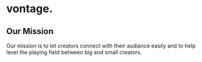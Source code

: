 # vontage.
## Our Mission
Our mission is to let creators connect with their audiance easily and to help level the playing field between big and small creators.
